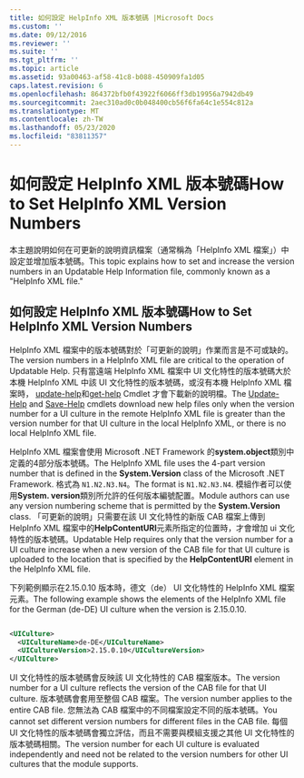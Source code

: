 ```yaml
---
title: 如何設定 HelpInfo XML 版本號碼 |Microsoft Docs
ms.custom: ''
ms.date: 09/12/2016
ms.reviewer: ''
ms.suite: ''
ms.tgt_pltfrm: ''
ms.topic: article
ms.assetid: 93a00463-af58-41c8-b088-450909fa1d05
caps.latest.revision: 6
ms.openlocfilehash: 864372bfb0f43922f6066ff3db19956a7942db49
ms.sourcegitcommit: 2aec310ad0c0b048400cb56f6fa64c1e554c812a
ms.translationtype: MT
ms.contentlocale: zh-TW
ms.lasthandoff: 05/23/2020
ms.locfileid: "83811357"
---
```

# <a name="how-to-set-helpinfo-xml-version-numbers"></a><span data-ttu-id="850ed-102">如何設定 HelpInfo XML 版本號碼</span><span class="sxs-lookup"><span data-stu-id="850ed-102">How to Set HelpInfo XML Version Numbers</span></span>

<span data-ttu-id="850ed-103">本主題說明如何在可更新的說明資訊檔案（通常稱為「HelpInfo XML 檔案」）中設定並增加版本號碼。</span><span class="sxs-lookup"><span data-stu-id="850ed-103">This topic explains how to set and increase the version numbers in an Updatable Help Information file, commonly known as a "HelpInfo XML file."</span></span>

## <a name="how-to-set-helpinfo-xml-version-numbers"></a><span data-ttu-id="850ed-104">如何設定 HelpInfo XML 版本號碼</span><span class="sxs-lookup"><span data-stu-id="850ed-104">How to Set HelpInfo XML Version Numbers</span></span>

<span data-ttu-id="850ed-105">HelpInfo XML 檔案中的版本號碼對於「可更新的說明」作業而言是不可或缺的。</span><span class="sxs-lookup"><span data-stu-id="850ed-105">The version numbers in a HelpInfo XML file are critical to the operation of Updatable Help.</span></span>
<span data-ttu-id="850ed-106">只有當遠端 HelpInfo XML 檔案中 UI 文化特性的版本號碼大於本機 HelpInfo XML 中該 UI 文化特性的版本號碼，或沒有本機 HelpInfo XML 檔案時， [update-help](/powershell/module/Microsoft.PowerShell.Core/Update-Help)和[get-help](/powershell/module/Microsoft.PowerShell.Core/Save-Help) Cmdlet 才會下載新的說明檔。</span><span class="sxs-lookup"><span data-stu-id="850ed-106">The [Update-Help](/powershell/module/Microsoft.PowerShell.Core/Update-Help) and [Save-Help](/powershell/module/Microsoft.PowerShell.Core/Save-Help) cmdlets download new help files only when the version number for a UI culture in the remote HelpInfo XML file is greater than the version number for that UI culture in the local HelpInfo XML, or there is no local HelpInfo XML file.</span></span>

<span data-ttu-id="850ed-107">HelpInfo XML 檔案會使用 Microsoft .NET Framework 的**system.object**類別中定義的4部分版本號碼。</span><span class="sxs-lookup"><span data-stu-id="850ed-107">The HelpInfo XML file uses the 4-part version number that is defined in the **System.Version** class of the Microsoft .NET Framework.</span></span> <span data-ttu-id="850ed-108">格式為 `N1.N2.N3.N4`。</span><span class="sxs-lookup"><span data-stu-id="850ed-108">The format is `N1.N2.N3.N4`.</span></span> <span data-ttu-id="850ed-109">模組作者可以使用**System. version**類別所允許的任何版本編號配置。</span><span class="sxs-lookup"><span data-stu-id="850ed-109">Module authors can use any version numbering scheme that is permitted by the **System.Version** class.</span></span> <span data-ttu-id="850ed-110">「可更新的說明」只需要在該 UI 文化特性的新版 CAB 檔案上傳到 HelpInfo XML 檔案中的**HelpContentURI**元素所指定的位置時，才會增加 ui 文化特性的版本號碼。</span><span class="sxs-lookup"><span data-stu-id="850ed-110">Updatable Help requires only that the version number for a UI culture increase when a new version of the CAB file for that UI culture is uploaded to the location that is specified by the **HelpContentURI** element in the HelpInfo XML file.</span></span>

<span data-ttu-id="850ed-111">下列範例顯示在2.15.0.10 版本時，德文（de） UI 文化特性的 HelpInfo XML 檔案元素。</span><span class="sxs-lookup"><span data-stu-id="850ed-111">The following example shows the elements of the HelpInfo XML file for the German (de-DE) UI culture when the version is 2.15.0.10.</span></span>

```xml

<UICulture>
  <UICultureName>de-DE</UICultureName>
  <UICultureVersion>2.15.0.10</UICultureVersion>
</UICulture>
```

<span data-ttu-id="850ed-112">UI 文化特性的版本號碼會反映該 UI 文化特性的 CAB 檔案版本。</span><span class="sxs-lookup"><span data-stu-id="850ed-112">The version number for a UI culture reflects the version of the CAB file for that UI culture.</span></span> <span data-ttu-id="850ed-113">版本號碼會套用至整個 CAB 檔案。</span><span class="sxs-lookup"><span data-stu-id="850ed-113">The version number applies to the entire CAB file.</span></span> <span data-ttu-id="850ed-114">您無法為 CAB 檔案中的不同檔案設定不同的版本號碼。</span><span class="sxs-lookup"><span data-stu-id="850ed-114">You cannot set different version numbers for different files in the CAB file.</span></span> <span data-ttu-id="850ed-115">每個 UI 文化特性的版本號碼會獨立評估，而且不需要與模組支援之其他 UI 文化特性的版本號碼相關。</span><span class="sxs-lookup"><span data-stu-id="850ed-115">The version number for each UI culture is evaluated independently and need not be related to the version numbers for other UI cultures that the module supports.</span></span>
